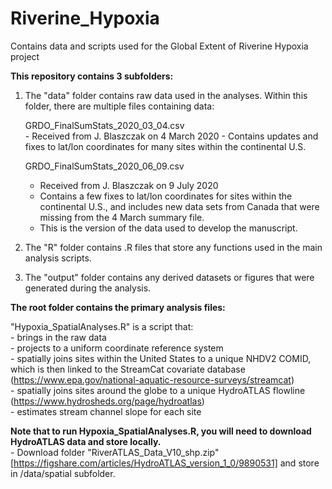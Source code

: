 # Riverine_Hypoxia
Contains data and scripts used for the Global Extent of Riverine Hypoxia project

**This repository contains 3 subfolders:**
1. The "data" folder contains raw data used in the analyses. Within this folder, there are multiple files containing data:

    GRDO_FinalSumStats_2020_03_04.csv  
        - Received from J. Blaszczak on 4 March 2020
        - Contains updates and fixes to lat/lon coordinates for many sites within the continental U.S.  

    GRDO_FinalSumStats_2020_06_09.csv  
	- Received from J. Blaszczak on 9 July 2020  
	- Contains a few fixes to lat/lon coordinates for sites within the continental U.S., and includes new data sets from Canada that were missing from the 4 March summary file.  
	- This is the version of the data used to develop the manuscript.  

2. The "R" folder contains .R files that store any functions used in the main analysis scripts.  

3. The "output" folder contains any derived datasets or figures that were generated during the analysis.  

**The root folder contains the primary analysis files:**  

"Hypoxia_SpatialAnalyses.R" is a script that:  
    - brings in the raw data    
    - projects to a uniform coordinate reference system  
    - spatially joins sites within the United States to a unique NHDV2 COMID, which is then linked to the StreamCat covariate database (https://www.epa.gov/national-aquatic-resource-surveys/streamcat)  
    - spatially joins sites around the globe to a unique HydroATLAS flowline (https://www.hydrosheds.org/page/hydroatlas)  
    - estimates stream channel slope for each site
    
**Note that to run Hypoxia_SpatialAnalyses.R, you will need to download HydroATLAS data and store locally.**  
    - Download folder "RiverATLAS_Data_V10_shp.zip" [https://figshare.com/articles/HydroATLAS_version_1_0/9890531] and store in /data/spatial subfolder.  

